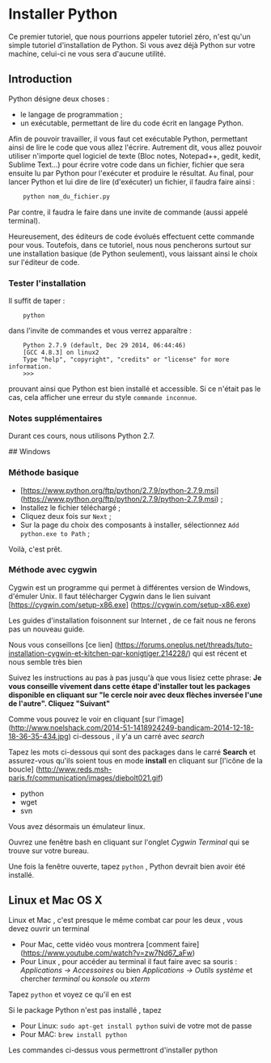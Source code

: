 # Installer Python

Ce premier tutoriel, que nous pourrions appeler tutoriel zéro, n'est qu'un simple tutoriel d'installation de Python.
Si vous avez déjà Python sur votre machine, celui-ci ne vous sera d'aucune utilité.

## Introduction

Python désigne deux choses :
* le langage de programmation ;
* un exécutable, permettant de lire du code écrit en langage Python.

Afin de pouvoir travailler, il vous faut cet exécutable Python, permettant ainsi de lire le code que vous allez l'écrire.
Autrement dit, vous allez pouvoir utiliser n'importe quel logiciel de texte (Bloc notes, Notepad++, gedit, kedit, Sublime Text...)
pour écrire votre code dans un fichier, fichier que sera ensuite lu par Python pour l'exécuter et produire le résultat.
Au final, pour lancer Python et lui dire de lire (d'exécuter) un fichier, il faudra faire ainsi :
```bash
	python nom_du_fichier.py
```
Par contre, il faudra le faire dans une invite de commande (aussi appelé terminal).

Heureusement, des éditeurs de code évolués effectuent cette commande pour vous. Toutefois, dans ce tutoriel, nous nous pencherons surtout sur une installation basique (de Python seulement), vous laissant ainsi le choix sur l'éditeur de code.

### Tester l'installation

Il suffit de taper :
```
	python
```
dans l'invite de commandes et vous verrez apparaître :
```
	Python 2.7.9 (default, Dec 29 2014, 06:44:46) 
	[GCC 4.8.3] on linux2
	Type "help", "copyright", "credits" or "license" for more information.
	>>> 
```
prouvant ainsi que Python est bien installé et accessible. Si ce n'était pas le cas, cela afficher une erreur du style `commande inconnue`.

### Notes supplémentaires

Durant ces cours, nous utilisons Python 2.7.


## Windows

### Méthode basique

* [https://www.python.org/ftp/python/2.7.9/python-2.7.9.msi] (https://www.python.org/ftp/python/2.7.9/python-2.7.9.msi) ;
* Installez le fichier téléchargé ;
* Cliquez deux fois sur `Next` ;
* Sur la page du choix des composants à installer, sélectionnez `Add python.exe to Path` ;

Voilà, c'est prêt.

### Méthode avec cygwin

Cygwin est un programme qui permet à différentes version de Windows, d'émuler Unix. Il faut télécharger Cygwin 
dans le lien suivant [https://cygwin.com/setup-x86.exe] (https://cygwin.com/setup-x86.exe)

Les guides d'installation foisonnent sur Internet , de ce fait nous ne ferons pas un nouveau guide.

Nous vous conseillons [ce lien] (https://forums.oneplus.net/threads/tuto-installation-cygwin-et-kitchen-par-konigtiger.214228/) qui est récent et nous semble très bien

Suivez les instructions au pas à pas jusqu'à que vous lisiez cette phrase: **Je vous conseille vivement dans cette étape d'installer tout les packages disponible en cliquant sur "le cercle noir avec deux flèches inversée l'une de l'autre". Cliquez "Suivant"**

Comme vous pouvez le voir en cliquant [sur l'image] (http://www.noelshack.com/2014-51-1418924249-bandicam-2014-12-18-18-36-35-434.jpg) ci-dessous , il y'a un carré avec *search* 

Tapez les mots ci-dessous qui sont des packages dans le carré **Search** et assurez-vous qu'ils soient tous en mode **install** en cliquant sur [l'icône de la boucle] (http://www.reds.msh-paris.fr/communication/images/diebolt021.gif)

- python
- wget
- svn

Vous avez désormais un émulateur linux.

Ouvrez une fenêtre bash en cliquant sur l'onglet *Cygwin Terminal* qui se trouve sur votre bureau.

Une fois la fenêtre ouverte, tapez ```python``` , Python devrait bien avoir été installé.

## Linux et Mac OS X

Linux et Mac , c'est presque le même combat car pour les deux , vous devez ouvrir un terminal

- Pour Mac, cette vidéo vous montrera [comment faire] (https://www.youtube.com/watch?v=zw7Nd67_aFw)
- Pour Linux , pour accéder au terminal il faut faire avec sa souris : *Applications -> Accessoires*
  ou bien *Applications -> Outils système* et chercher *terminal* ou *konsole* ou *xterm* 

Tapez `python` et voyez ce qu'il en est

Si le package Python n'est pas installé , tapez

- Pour Linux: ```sudo apt-get install python``` suivi de votre mot de passe
- Pour MAC:  ```brew install python```

Les commandes ci-dessus vous permettront d'installer python





